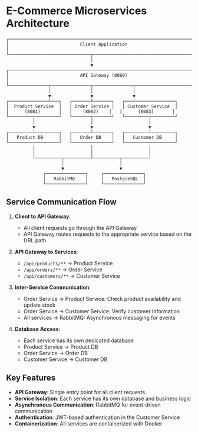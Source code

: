 # E-Commerce Microservices Architecture

```
┌─────────────────────────────────────────────────────────────────────────┐
│                           Client Application                             │
└───────────────────────────────┬─────────────────────────────────────────┘
                                │
                                ▼
┌─────────────────────────────────────────────────────────────────────────┐
│                           API Gateway (8080)                             │
└───────────────┬───────────────┬───────────────┬─────────────────────────┘
                │               │               │
                ▼               ▼               ▼
┌───────────────┴───┐   ┌───────┴───────┐   ┌───┴───────────────┐
│  Product Service  │   │ Order Service │   │ Customer Service  │
│      (8081)       │   │    (8082)    │   │      (8083)       │
└─────────┬─────────┘   └───────┬───────┘   └─────────┬─────────┘
          │                     │                     │
          ▼                     ▼                     ▼
┌─────────┴─────────┐   ┌───────┴───────┐   ┌─────────┴─────────┐
│   Product DB      │   │   Order DB    │   │   Customer DB     │
└───────────────────┘   └───────────────┘   └───────────────────┘
          │                     │                     │
          │                     │                     │
          └──────────┬──────────┴──────────┬──────────┘
                     │                     │
                     ▼                     ▼
              ┌───────────────┐     ┌───────────────┐
              │   RabbitMQ    │     │   PostgreSQL  │
              └───────────────┘     └───────────────┘
```

## Service Communication Flow

1. **Client to API Gateway**:

   - All client requests go through the API Gateway
   - API Gateway routes requests to the appropriate service based on the URL path

2. **API Gateway to Services**:

   - `/api/products/**` → Product Service
   - `/api/orders/**` → Order Service
   - `/api/customers/**` → Customer Service

3. **Inter-Service Communication**:

   - Order Service → Product Service: Check product availability and update stock
   - Order Service → Customer Service: Verify customer information
   - All services → RabbitMQ: Asynchronous messaging for events

4. **Database Access**:
   - Each service has its own dedicated database
   - Product Service → Product DB
   - Order Service → Order DB
   - Customer Service → Customer DB

## Key Features

- **API Gateway**: Single entry point for all client requests
- **Service Isolation**: Each service has its own database and business logic
- **Asynchronous Communication**: RabbitMQ for event-driven communication
- **Authentication**: JWT-based authentication in the Customer Service
- **Containerization**: All services are containerized with Docker

